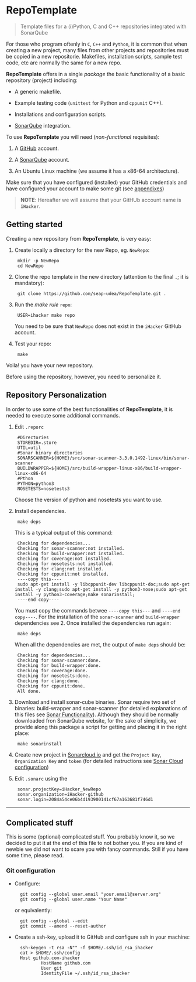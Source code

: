 # RepoTemplate
> Template files for a (i)Python, C and C++ repositories integrated with SonarQube

For those who program oftenly in `C`, `C++` and `Python`, it is common that when creating a new project, many files from other projects and repositories must be copied in a new repositorie.  Makefiles, installation scripts, sample test code, etc are normally the same for a new repo. 

**RepoTemplate** offers in a single *package* the basic functionality of a basic repository (project) including:

- A generic makefile.

- Example testing code (`unittest` for Python and `cppunit` C++).

- Installations and configuration scripts.

- [SonarQube](https://sonarcloud.io/) integration.

To use **RepoTemplate** you will need (*non-functional* requisites):

1. A [GitHub](https://github.com/join?source=header-home) account.

2. A [SonarQube](https://sonarcloud.io/) account.

3. An Ubuntu Linux machine (we assume it has a x86-64 architecture). 

Make sure that you have configured (installed) your GitHub credentials and have configured your account to make some git (see [appendixes](#gitconfig))

> **NOTE**: Hereafter we will assume that your GitHUb account name is **`iHacker`**.

## Getting started

Creating a new repository from **RepoTemplate**, is very easy:

1. Create locally a directory for the new Repo, eg. `NewRepo`:

		mkdir -p NewRepo
		cd NewRepo

2. Clone the repo template in the new directory (attention to the final `.`; it is mandatory):

		git clone https://github.com/seap-udea/RepoTemplate.git .

3. Run the *make rule* `repo`:

		USER=ihacker make repo

	You need to be sure that `NewRepo` does not exist in the `iHacker` GitHub account.

4. Test your repo:
	
		make

Voila! you have your new repository.

Before using the repository, however, you need to personalize it.

## Repository Personalization

In order to use some of the best functionalities of **RepoTemplate**, it is needed to execute some additional commands.  

1. Edit `.reporc`
	
		#Directories
		STOREDIR=.store
		UTIL=util
		#Sonar binary directories
		SONARSCANNER=${HOME}/src/sonar-scanner-3.3.0.1492-linux/bin/sonar-scanner
		BUILDWRAPPER=${HOME}/src/build-wrapper-linux-x86/build-wrapper-linux-x86-64
		#Pthon
		PYTHON=python3
		NOSETESTS=nosetests3

	Choose the version of python and nosetests you want to use.

2. Install dependencies.

		make deps

	This is a typical output of this command:
	
		Checking for dependencies...
		Checking for sonar-scanner:not installed.
		Checking for build-wrapper:not installed.
		Checking for coverage:not installed.
		Checking for nosetests:not installed.
		Checking for clang:not installed.
		Checking for cppunit:not installed.
		----copy this----
		sudo apt-get install -y libcppunit-dev libcppunit-doc;sudo apt-get install -y clang;sudo apt-get install -y python3-nose;sudo apt-get install -y python3-coverage;make sonarinstall;
		----end copy----

	You must copy the commands betwee `----copy this---` and `----end copy----`.	For the installation of the `sonar-scanner` and `build-wrapper` dependencies see 2.  Once installed the dependencies run again:

		make deps

	When all the dependencies are met, the output of `make deps` should be:
	
		Checking for dependencies...
		Checking for sonar-scanner:done.
		Checking for build-wrapper:done.
		Checking for coverage:done.
		Checking for nosetests:done.
		Checking for clang:done.
		Checking for cppunit:done.
		All done.

3. Download and install sonar-cube binaries.  Sonar require two set of binaries: build-wrapper and sonar-scanner (for detailed explanations of this files see [Sonar Functionality](util/sonar/docs/sonarcloud.md)).  Although they should be normally downloaded fron SonarQube website, for the sake of simplicity, we provide along this package a script for getting and placing it in the right place:

		make sonarinstall

2. Create new project in [Sonarcloud.io](http://sonarcloud.io) and get the `Project Key`, `Organization Key` and `token` (for detailed instructions see [Sonar Cloud configuration](util/sonar/docs/sonarcloud.md))

3. Edit `.sonarc` using the 

		sonar.projectKey=iHacker_NewRepo
		sonar.organization=iHacker-github
		sonar.login=2084a54ce06b4d193900141cf67a163681f746d1


***

## Complicated stuff

This is some (optional) complicated stuff.  You probably know it, so we decided to put it at the end of this file to not bother you.  If you are kind of newbie we did not want to scare you with fancy commands.  Still if you have some time, please read.

<a name="gitconfig"></a>
### Git configuration

- Configure:
	
		git config --global user.email "your.email@server.org"
		git config --global user.name "Your Name"

  or equivalently:

		git config --global --edit
		git commit --amend --reset-author

- Create a ssh-key, upload it to GitHub and configure ssh in your machine:

		ssh-keygen -t rsa -N"" -f $HOME/.ssh/id_rsa_ihacker
		cat > $HOME/.ssh/config
		Host github.com-ihacker
		        HostName github.com
		        User git
		        IdentityFile ~/.ssh/id_rsa_ihacker

